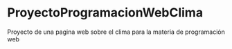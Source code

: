 # ProyectoProgramacionWebClima
Proyecto de una pagina web sobre el clima para la materia de programación web
